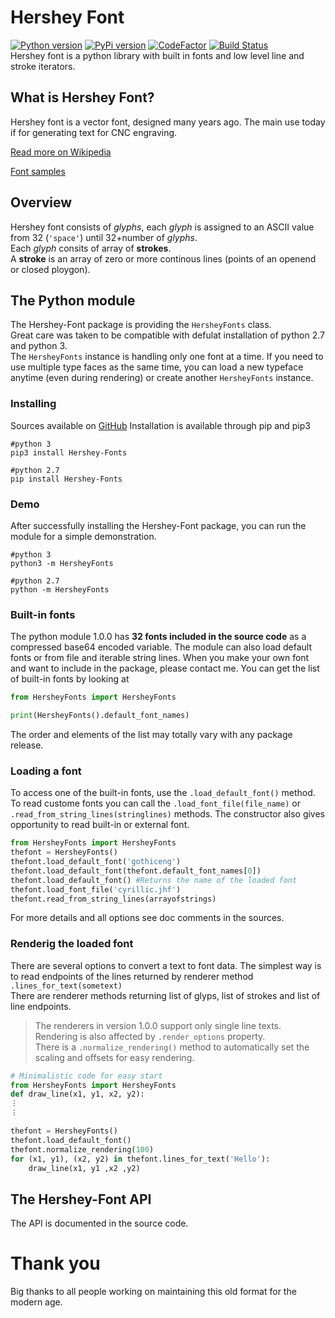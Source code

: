 # Hershey Font
[![Python version](https://img.shields.io/pypi/pyversions/Hershey-Fonts)](https://pypi.org/project/Hershey-Fonts/)
[![PyPi version](https://img.shields.io/pypi/v/Hershey-Fonts)](https://pypi.org/project/Hershey-Fonts/)
[![CodeFactor](https://www.codefactor.io/repository/github/apshu/hersheyfonts/badge/master)](https://www.codefactor.io/repository/github/apshu/hersheyfonts/overview/master)
[![Build Status](https://travis-ci.com/apshu/HersheyFonts.svg?branch=master)](https://travis-ci.com/apshu/HersheyFonts)
<br/>Hershey font is a python library with built in fonts and low level line and stroke iterators.

## What is Hershey Font?
Hershey font is a vector font, designed many years ago.
The main use today if for generating text for CNC engraving.

[Read more on Wikipedia](https://en.wikipedia.org/wiki/Hershey_fonts)

[Font samples](http://soft9000.com/HersheyShowcase/)
## Overview
Hershey font consists of _glyphs_, each _glyph_ is assigned to an ASCII value from 32 (`'space'`) until 32+number of _glyphs_.<br/>Each _glyph_ consits of array of **strokes**.<br/>A **stroke** is an array of zero or more continous lines (points of an openend or closed ploygon).
## The Python module
The Hershey-Font package is providing the `HersheyFonts` class.<br/>
Great care was taken to be compatible with defulat installation of python 2.7 and python 3.<br/>
The `HersheyFonts` instance is handling only one font at a time. If you need to use multiple type faces as the same time, you can load a new typeface anytime (even during rendering) or create another `HersheyFonts` instance.
### Installing
Sources available on [GitHub](https://github.com/apshu/HersheyFonts) 
Installation is available through pip and pip3
```ShellSession
#python 3
pip3 install Hershey-Fonts

#python 2.7
pip install Hershey-Fonts
```
### Demo
After successfully installing the Hershey-Font package, you can run the module for a simple demonstration.
```ShellSession
#python 3
python3 -m HersheyFonts

#python 2.7
python -m HersheyFonts
```

### Built-in fonts
The python module 1.0.0 has **32 fonts included in the source code** as a compressed base64 encoded variable.
The module can also load default fonts or from file and iterable string lines. 
When you make your own font and want to include in the package, please contact me.
You can get the list of built-in fonts by looking at 
```Python
from HersheyFonts import HersheyFonts

print(HersheyFonts().default_font_names)
```
The order and elements of the list may totally vary with any package release.
### Loading a font
To access one of the built-in fonts, use the  `.load_default_font()` method. To read custome fonts you can call the `.load_font_file(file_name)` or `.read_from_string_lines(stringlines)` methods. The constructor also gives opportunity to read built-in or external font.
```Python
from HersheyFonts import HersheyFonts
thefont = HersheyFonts()
thefont.load_default_font('gothiceng')
thefont.load_default_font(thefont.default_font_names[0])
thefont.load_default_font() #Returns the name of the loaded font
thefont.load_font_file('cyrillic.jhf')
thefont.read_from_string_lines(arrayofstrings)
```
For more details and all options see doc comments in the sources.
### Renderig the loaded font
There are several options to convert a text to font data. The simplest way is to read endpoints of the lines returned by renderer method `.lines_for_text(sometext)`<br/> 
There are renderer methods returning list of glyps, list of strokes and list of line endpoints.
> The renderers in version 1.0.0 support only single line texts.
> Rendering is also affected by `.render_options` property.<br/>
> There is a `.normalize_rendering()` method to automatically set the scaling and offsets for easy rendering.
```Python
# Minimalistic code for easy start
from HersheyFonts import HersheyFonts
def draw_line(x1, y1, x2, y2):
︙
︙

thefont = HersheyFonts()
thefont.load_default_font()
thefont.normalize_rendering(100)
for (x1, y1), (x2, y2) in thefont.lines_for_text('Hello'):
    draw_line(x1, y1 ,x2 ,y2)
```
## The Hershey-Font API
The API is documented in the source code. 
# Thank you
Big thanks to all people working on maintaining this old format for the modern age.
